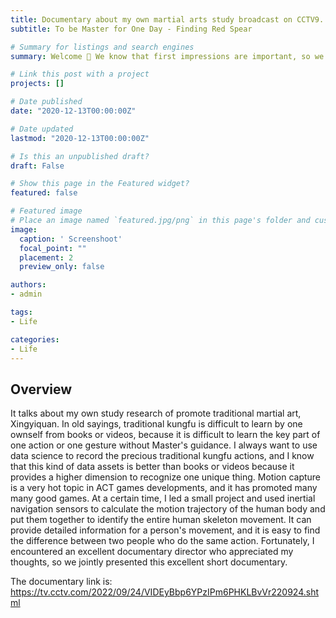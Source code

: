 ```yaml
---
title: Documentary about my own martial arts study broadcast on CCTV9. 
subtitle: To be Master for One Day - Finding Red Spear

# Summary for listings and search engines
summary: Welcome 👋 We know that first impressions are important, so we've populated your new site with some initial content to help you get familiar with everything in no time.

# Link this post with a project
projects: []

# Date published
date: "2020-12-13T00:00:00Z"

# Date updated
lastmod: "2020-12-13T00:00:00Z"

# Is this an unpublished draft?
draft: False

# Show this page in the Featured widget?
featured: false

# Featured image
# Place an image named `featured.jpg/png` in this page's folder and customize its options here.
image:
  caption: ' Screenshoot'
  focal_point: ""
  placement: 2
  preview_only: false

authors:
- admin

tags:
- Life

categories:
- Life
---
```


## Overview

It talks about my own study research of promote traditional martial art, Xingyiquan. In old sayings, traditional kungfu is difficult to learn by one ownself from books or videos, because it is difficult to learn the key part of one action or one gesture without Master's guidance. I always want to use data science to record the precious traditional kungfu actions, and I know that this kind of data assets is better than books or videos because it provides a higher dimension to recognize one unique thing. Motion capture is a very hot topic in ACT games developments, and it has promoted many many good games. At a certain time, I led a small project and used inertial navigation sensors to calculate the motion trajectory of the human body and put them together to identify the entire human skeleton movement. It can provide detailed information for a person's movement, and it is easy to find the difference between two people who do the same action. Fortunately, I encountered an excellent documentary director who appreciated my thoughts, so we jointly presented this excellent short documentary.


The documentary link is: https://tv.cctv.com/2022/09/24/VIDEyBbp6YPzIPm6PHKLBvVr220924.shtml

<!-- {{< video src="Video_Finding.mp4" controls="yes" >}} -->
